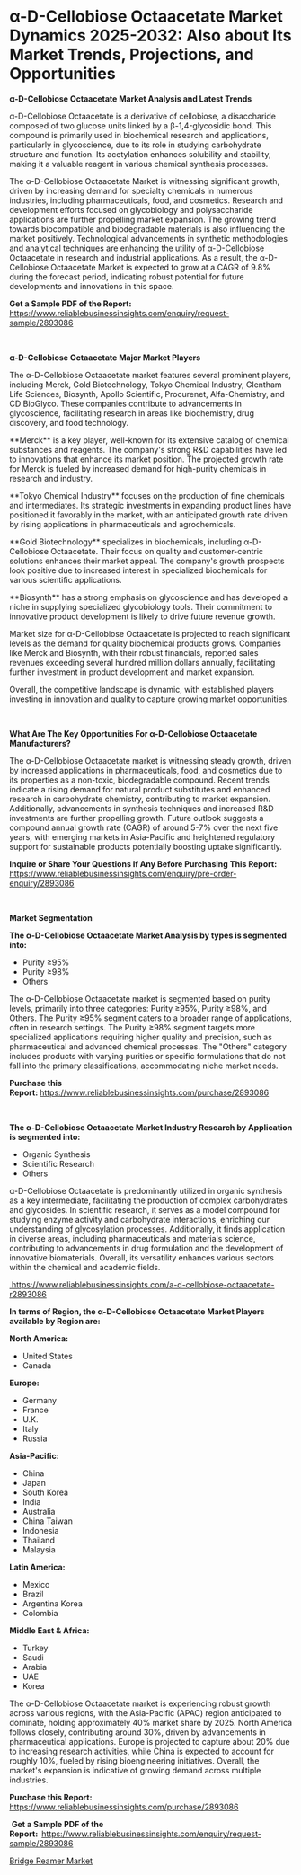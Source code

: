 <p><h1>α-D-Cellobiose Octaacetate Market Dynamics 2025-2032: Also about Its Market Trends, Projections, and Opportunities</h1></p><p><strong>α-D-Cellobiose Octaacetate Market Analysis and Latest Trends</strong></p>
<p><p>α-D-Cellobiose Octaacetate is a derivative of cellobiose, a disaccharide composed of two glucose units linked by a β-1,4-glycosidic bond. This compound is primarily used in biochemical research and applications, particularly in glycoscience, due to its role in studying carbohydrate structure and function. Its acetylation enhances solubility and stability, making it a valuable reagent in various chemical synthesis processes.</p><p>The α-D-Cellobiose Octaacetate Market is witnessing significant growth, driven by increasing demand for specialty chemicals in numerous industries, including pharmaceuticals, food, and cosmetics. Research and development efforts focused on glycobiology and polysaccharide applications are further propelling market expansion. The growing trend towards biocompatible and biodegradable materials is also influencing the market positively. Technological advancements in synthetic methodologies and analytical techniques are enhancing the utility of α-D-Cellobiose Octaacetate in research and industrial applications. As a result, the α-D-Cellobiose Octaacetate Market is expected to grow at a CAGR of 9.8% during the forecast period, indicating robust potential for future developments and innovations in this space.</p></p>
<p><strong>Get a Sample PDF of the Report:&nbsp;</strong> <a href="https://www.reliablebusinessinsights.com/enquiry/request-sample/2893086?utm_campaign=3439&utm_medium=2&utm_source=Github&utm_content=ia&utm_term=15032025&utm_id=a-d-cellobiose-octaacetate">https://www.reliablebusinessinsights.com/enquiry/request-sample/2893086</a></p>
<p>&nbsp;</p>
<p><strong>α-D-Cellobiose Octaacetate Major Market Players</strong></p>
<p><p>The α-D-Cellobiose Octaacetate market features several prominent players, including Merck, Gold Biotechnology, Tokyo Chemical Industry, Glentham Life Sciences, Biosynth, Apollo Scientific, Procurenet, Alfa-Chemistry, and CD BioGlyco. These companies contribute to advancements in glycoscience, facilitating research in areas like biochemistry, drug discovery, and food technology.</p><p>**Merck** is a key player, well-known for its extensive catalog of chemical substances and reagents. The company's strong R&D capabilities have led to innovations that enhance its market position. The projected growth rate for Merck is fueled by increased demand for high-purity chemicals in research and industry.</p><p>**Tokyo Chemical Industry** focuses on the production of fine chemicals and intermediates. Its strategic investments in expanding product lines have positioned it favorably in the market, with an anticipated growth rate driven by rising applications in pharmaceuticals and agrochemicals.</p><p>**Gold Biotechnology** specializes in biochemicals, including α-D-Cellobiose Octaacetate. Their focus on quality and customer-centric solutions enhances their market appeal. The company's growth prospects look positive due to increased interest in specialized biochemicals for various scientific applications.</p><p>**Biosynth** has a strong emphasis on glycoscience and has developed a niche in supplying specialized glycobiology tools. Their commitment to innovative product development is likely to drive future revenue growth.</p><p>Market size for α-D-Cellobiose Octaacetate is projected to reach significant levels as the demand for quality biochemical products grows. Companies like Merck and Biosynth, with their robust financials, reported sales revenues exceeding several hundred million dollars annually, facilitating further investment in product development and market expansion.</p><p>Overall, the competitive landscape is dynamic, with established players investing in innovation and quality to capture growing market opportunities.</p></p>
<p>&nbsp;</p>
<p><strong>What Are The Key Opportunities For α-D-Cellobiose Octaacetate Manufacturers?</strong></p>
<p><p>The α-D-Cellobiose Octaacetate market is witnessing steady growth, driven by increased applications in pharmaceuticals, food, and cosmetics due to its properties as a non-toxic, biodegradable compound. Recent trends indicate a rising demand for natural product substitutes and enhanced research in carbohydrate chemistry, contributing to market expansion. Additionally, advancements in synthesis techniques and increased R&D investments are further propelling growth. Future outlook suggests a compound annual growth rate (CAGR) of around 5-7% over the next five years, with emerging markets in Asia-Pacific and heightened regulatory support for sustainable products potentially boosting uptake significantly.</p></p>
<p><strong>Inquire or Share Your Questions If Any Before Purchasing This Report:</strong> <a href="https://www.reliablebusinessinsights.com/enquiry/pre-order-enquiry/2893086?utm_campaign=3439&utm_medium=2&utm_source=Github&utm_content=ia&utm_term=15032025&utm_id=a-d-cellobiose-octaacetate">https://www.reliablebusinessinsights.com/enquiry/pre-order-enquiry/2893086</a></p>
<p>&nbsp;</p>
<p><strong>Market Segmentation</strong></p>
<p><strong>The α-D-Cellobiose Octaacetate Market Analysis by types is segmented into:</strong></p>
<p><ul><li>Purity ≥95%</li><li>Purity ≥98%</li><li>Others</li></ul></p>
<p><p>The α-D-Cellobiose Octaacetate market is segmented based on purity levels, primarily into three categories: Purity ≥95%, Purity ≥98%, and Others. The Purity ≥95% segment caters to a broader range of applications, often in research settings. The Purity ≥98% segment targets more specialized applications requiring higher quality and precision, such as pharmaceutical and advanced chemical processes. The "Others" category includes products with varying purities or specific formulations that do not fall into the primary classifications, accommodating niche market needs.</p></p>
<p><strong>Purchase this Report:&nbsp;</strong><a href="https://www.reliablebusinessinsights.com/purchase/2893086?utm_campaign=3439&utm_medium=2&utm_source=Github&utm_content=ia&utm_term=15032025&utm_id=a-d-cellobiose-octaacetate">https://www.reliablebusinessinsights.com/purchase/2893086</a></p>
<p>&nbsp;</p>
<p><strong>The α-D-Cellobiose Octaacetate Market Industry Research by Application is segmented into:</strong></p>
<p><ul><li>Organic Synthesis</li><li>Scientific Research</li><li>Others</li></ul></p>
<p><p>α-D-Cellobiose Octaacetate is predominantly utilized in organic synthesis as a key intermediate, facilitating the production of complex carbohydrates and glycosides. In scientific research, it serves as a model compound for studying enzyme activity and carbohydrate interactions, enriching our understanding of glycosylation processes. Additionally, it finds application in diverse areas, including pharmaceuticals and materials science, contributing to advancements in drug formulation and the development of innovative biomaterials. Overall, its versatility enhances various sectors within the chemical and academic fields.</p></p>
<p><a href="https://www.reliablebusinessinsights.com/a-d-cellobiose-octaacetate-r2893086?utm_campaign=3439&utm_medium=2&utm_source=Github&utm_content=ia&utm_term=15032025&utm_id=a-d-cellobiose-octaacetate">&nbsp;https://www.reliablebusinessinsights.com/a-d-cellobiose-octaacetate-r2893086</a></p>
<p><strong>In terms of Region, the α-D-Cellobiose Octaacetate Market Players available by Region are:</strong></p>
<p>
    <p> <strong> North America: </strong>
        <ul>
            <li>United States</li>
            <li>Canada</li>
        </ul>
        </p> 
    <p> <strong> Europe: </strong>
        <ul>
            <li>Germany</li>
            <li>France</li>
            <li>U.K.</li>
            <li>Italy</li>
            <li>Russia</li>
        </ul>
        </p> 
    <p> <strong> Asia-Pacific: </strong>
        <ul>
            <li>China</li>
            <li>Japan</li>
            <li>South Korea</li>
            <li>India</li>
            <li>Australia</li>
            <li>China Taiwan</li>
            <li>Indonesia</li>
            <li>Thailand</li>
            <li>Malaysia</li>
        </ul>
        </p> 
    <p> <strong> Latin America: </strong>
        <ul>
            <li>Mexico</li>
            <li>Brazil</li>
            <li>Argentina Korea</li>
            <li>Colombia</li>
        </ul>
        </p> 
    <p> <strong> Middle East & Africa: </strong>
        <ul>
            <li>Turkey</li>
            <li>Saudi</li>
            <li>Arabia</li>
            <li>UAE</li>
            <li>Korea</li>
        </ul>
    </p>
    </p>
<p><p>The α-D-Cellobiose Octaacetate market is experiencing robust growth across various regions, with the Asia-Pacific (APAC) region anticipated to dominate, holding approximately 40% market share by 2025. North America follows closely, contributing around 30%, driven by advancements in pharmaceutical applications. Europe is projected to capture about 20% due to increasing research activities, while China is expected to account for roughly 10%, fueled by rising bioengineering initiatives. Overall, the market's expansion is indicative of growing demand across multiple industries.</p></p>
<p><strong>Purchase this Report: </strong><a href="https://www.reliablebusinessinsights.com/purchase/2893086?utm_campaign=3439&utm_medium=2&utm_source=Github&utm_content=ia&utm_term=15032025&utm_id=a-d-cellobiose-octaacetate">https://www.reliablebusinessinsights.com/purchase/2893086</a></p>
<p>&nbsp;<strong>Get a Sample PDF of the Report:&nbsp;&nbsp;</strong><a href="https://www.reliablebusinessinsights.com/enquiry/request-sample/2893086?utm_campaign=3439&utm_medium=2&utm_source=Github&utm_content=ia&utm_term=15032025&utm_id=a-d-cellobiose-octaacetate">https://www.reliablebusinessinsights.com/enquiry/request-sample/2893086</a></p>
<p><strong></strong></p>
<p><p><a href="https://github.com/kmettjanksj7/Market-Research-Report-List-1/blob/main/bridge-reamer-market.md?utm_campaign=3439&utm_medium=2&utm_source=Github&utm_content=ia&utm_term=15032025&utm_id=a-d-cellobiose-octaacetate">Bridge Reamer Market</a></p></p>